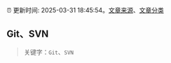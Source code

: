 :alarm_clock: 更新时间: 2025-03-31 18:45:54。[文章来源](/README.md)、[文章分类](/TAGS.md)

## Git、SVN


> 关键字：`Git`、`SVN`



